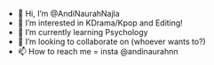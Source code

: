- 👋 Hi, I’m @AndiNaurahNajla
- 👀 I’m interested in KDrama/Kpop and Editing!
- 🌱 I’m currently learning Psychology
- 💞️ I’m looking to collaborate on (whoever wants to?)
- 📫 How to reach me = insta @andinaurahnn

<!---
AndiNaurahNajla/AndiNaurahNajla is a ✨ special ✨ repository because its `README.md` (this file) appears on your GitHub profile.
You can click the Preview link to take a look at your changes.
--->
